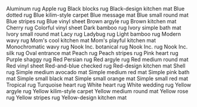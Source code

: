 Aluminum rug
Apple rug
Black blocks rug
Black-design kitchen mat
Blue dotted rug
Blue kilim-style carpet
Blue message mat
Blue small round mat
Blue stripes rug
Blue vinyl sheet
Brown argyle rug
Brown kitchen mat
Cherry rug
Colorful vinyl sheet
Dark bamboo rug
Ivory simple bath mat
Ivory small round mat
Lacy rug
Ladybug rug
Light bamboo rug
Modern wavy rug
Mom's cool kitchen mat
Mom's playful kitchen mat
Monochromatic wavy rug
Nook Inc. botanical rug
Nook Inc. rug
Nook Inc. silk rug
Oval entrance mat
Peach rug
Peach stripes rug
Pink heart rug
Purple shaggy rug
Red Persian rug
Red argyle rug
Red medium round mat
Red vinyl sheet
Red-and-blue checked rug
Red-design kitchen mat
Shell rug
Simple medium avocado mat
Simple medium red mat
Simple pink bath mat
Simple small black mat
Simple small orange mat
Simple small red mat
Tropical rug
Turquoise heart rug
White heart rug
White wedding rug
Yellow argyle rug
Yellow kilim-style carpet
Yellow medium round mat
Yellow rose rug
Yellow stripes rug
Yellow-design kitchen mat
